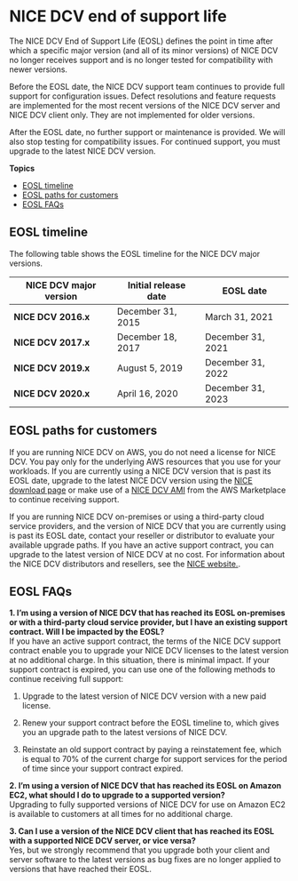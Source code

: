 # NICE DCV end of support life<a name="eosl"></a>

The NICE DCV End of Support Life \(EOSL\) defines the point in time after which a specific major version \(and all of its minor versions\) of NICE DCV no longer receives support and is no longer tested for compatibility with newer versions\.

Before the EOSL date, the NICE DCV support team continues to provide full support for configuration issues\. Defect resolutions and feature requests are implemented for the most recent versions of the NICE DCV server and NICE DCV client only\. They are not implemented for older versions\.

After the EOSL date, no further support or maintenance is provided\. We will also stop testing for compatibility issues\. For continued support, you must upgrade to the latest NICE DCV version\.

**Topics**
+ [EOSL timeline](#dates)
+ [EOSL paths for customers](#paths)
+ [EOSL FAQs](#faq)

## EOSL timeline<a name="dates"></a>

The following table shows the EOSL timeline for the NICE DCV major versions\.


| NICE DCV major version | Initial release date | EOSL date | 
| --- | --- | --- | 
| **NICE DCV 2016\.x** | December 31, 2015 | March 31, 2021 | 
| **NICE DCV 2017\.x** | December 18, 2017 | December 31, 2021 | 
| **NICE DCV 2019\.x** | August 5, 2019 | December 31, 2022 | 
| **NICE DCV 2020\.x** | April 16, 2020 | December 31, 2023 | 

## EOSL paths for customers<a name="paths"></a>

If you are running NICE DCV on AWS, you do not need a license for NICE DCV\. You pay only for the underlying AWS resources that you use for your workloads\. If you are currently using a NICE DCV version that is past its EOSL date, upgrade to the latest NICE DCV version using the [NICE download page](https://www.nice-dcv.com/) or make use of a [ NICE DCV AMI](https://aws.amazon.com/marketplace/search/results?page=1&filters=VendorId&VendorId=74eff437-1315-4130-8b04-27da3fa01de1&searchTerms=nice+dcv) from the AWS Marketplace to continue receiving support\.

If you are running NICE DCV on\-premises or using a third\-party cloud service providers, and the version of NICE DCV that you are currently using is past its EOSL date, contact your reseller or distributor to evaluate your available upgrade paths\. If you have an active support contract, you can upgrade to the latest version of NICE DCV at no cost\. For information about the NICE DCV distributors and resellers, see the [ NICE website\.](https://www.nice-software.com/)\.

## EOSL FAQs<a name="faq"></a>

**1\. I’m using a version of NICE DCV that has reached its EOSL on\-premises or with a third\-party cloud service provider, but I have an existing support contract\. Will I be impacted by the EOSL?**  
If you have an active support contract, the terms of the NICE DCV support contract enable you to upgrade your NICE DCV licenses to the latest version at no additional charge\. In this situation, there is minimal impact\. If your support contract is expired, you can use one of the following methods to continue receiving full support:

1. Upgrade to the latest version of NICE DCV version with a new paid license\.

1. Renew your support contract before the EOSL timeline to, which gives you an upgrade path to the latest versions of NICE DCV\.

1. Reinstate an old support contract by paying a reinstatement fee, which is equal to 70% of the current charge for support services for the period of time since your support contract expired\.

**2\. I’m using a version of NICE DCV that has reached its EOSL on Amazon EC2, what should I do to upgrade to a supported version?**  
Upgrading to fully supported versions of NICE DCV for use on Amazon EC2 is available to customers at all times for no additional charge\. 

**3\. Can I use a version of the NICE DCV client that has reached its EOSL with a supported NICE DCV server, or vice versa?**  
Yes, but we strongly recommend that you upgrade both your client and server software to the latest versions as bug fixes are no longer applied to versions that have reached their EOSL\.